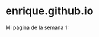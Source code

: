 # enrique.github.io

Mi página de la semana 1: <a href="https://file:///C:/Users/enriq/OneDrive/Escritorio/Pagian%20web/pagina%20web.html">
